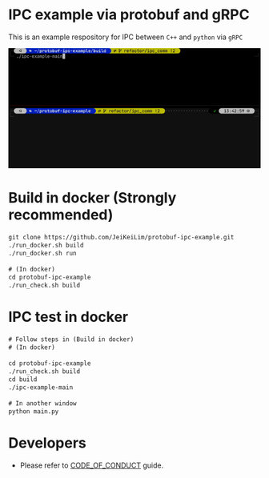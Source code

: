 # IPC example via protobuf and gRPC
This is an example respository for IPC between `C++` and `python` via `gRPC`

![](docs/imgs/demo.gif)

# Build in docker (Strongly recommended)
```shell
git clone https://github.com/JeiKeiLim/protobuf-ipc-example.git
./run_docker.sh build
./run_docker.sh run

# (In docker)
cd protobuf-ipc-example
./run_check.sh build
```

# IPC test in docker
```shell
# Follow steps in (Build in docker)
# (In docker)

cd protobuf-ipc-example
./run_check.sh build
cd build
./ipc-example-main

# In another window
python main.py
```


# Developers
* Please refer to [CODE_OF_CONDUCT](CODE_OF_CONDUCT.md) guide.
